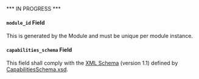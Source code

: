 
*** IN PROGRESS ***

#### `module_id` Field
This is generated by the Module and must be unique per module instance.

#### `capabilities_schema` Field
This field shall comply with the [XML Schema](https://www.w3.org/XML/Schema) (version 1.1) defined by
 [CapabilitiesSchema.xsd](schema/CapabilitiesSchema.xsd).

